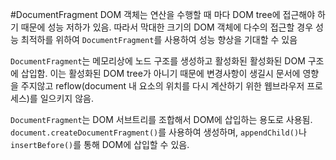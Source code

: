 #DocumentFragment
DOM 객체는 연산을 수행할 때 마다 DOM tree에 접근해야 하기 때문에 성능 저하가 있음.
따라서 막대한 크기의 DOM 객체에 다수의 접근할 경우 성능 최적하를 위하여 `DocumentFragment`를 사용하여 성능 향상을 기대할 수 있음

`DocumentFragment`는 메모리상에 노드 구조를 생성하고 활성화된 활성화된 DOM 구조에 삽입함. 이는 활성화된 DOM tree가 아니기 때문에 변경사항이 생길시 문서에 영향을 주지않고 reflow(document 내 요소의 위치를 다시 계산하기 위한 웹브라우저 프로세스)를 일으키지 않음.

`DocumentFragment`는 DOM 서브트리를 조합해서 DOM에 삽입하는 용도로 사용됨.
`document.createDocumentFragment()`를 사용하여 생성하며, `appendChild()`나 `insertBefore()`를 통해 DOM에 삽입할 수 있음.

